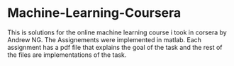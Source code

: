 # Machine-Learning-Coursera
This is solutions for the online machine learning course i took in corsera by Andrew NG. The Assignements were implemented in matlab. Each assignment has a pdf file that explains the goal of the task and the rest of the files are implementations of the task.

